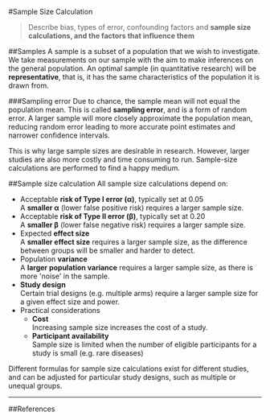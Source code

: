 #Sample Size Calculation
> Describe bias, types of error, confounding factors and **sample size calculations, and the factors that influence them**

##Samples
A sample is a subset of a population that we wish to investigate. We take measurements on our sample with the aim to make inferences on the general population. An optimal sample (in quantitative research) will be **representative**, that is, it has the same characteristics of the population it is drawn from.

###Sampling error
Due to chance, the sample mean will not equal the population mean. This is called **sampling error**, and is a form of random error. A larger sample will more closely approximate the population mean, reducing random error leading to more accurate point estimates and narrower confidence intervals. 

This is why large sample sizes are desirable in research. However, larger studies are also more costly and time consuming to run. Sample-size calculations are performed to find a happy medium.

##Sample size calculation
All sample size calculations depend on:
* Acceptable **risk of Type I error (α)**, typically set at 0.05  
  A **smaller α** (lower false positive risk) requires a larger sample size.
* Acceptable **risk of Type II error (β)**, typically set at 0.20  
  A **smaller β** (lower false negative risk) requires a larger sample size.
* Expected **effect size**  
  A **smaller effect size** requires a larger sample size, as the difference between groups will be smaller and harder to detect.
* Population **variance**  
  A **larger population variance** requires a larger sample size, as there is more 'noise' in the sample.
* **Study design**  
Certain trial designs (e.g. multiple arms) require a larger sample size for a given effect size and power.
* Practical considerations
  * **Cost**  
  Increasing sample size increases the cost of a study.
  * **Participant availability**  
  Sample size is limited when the number of eligible participants for a study is small (e.g. rare diseases)

Different formulas for sample size calculations exist for different studies, and can be adjusted for particular study designs, such as multiple or unequal groups.

---

##References
 [^1]: PS Myles, T Gin. Statistical methods for anaesthesia and intensive care. 1st ed. Oxford: Butterworth-Heinemann, 2001.  
[^2]: Course notes from "Introduction to Biostats", University of Sydney, School of Public Health, circa 2013.
